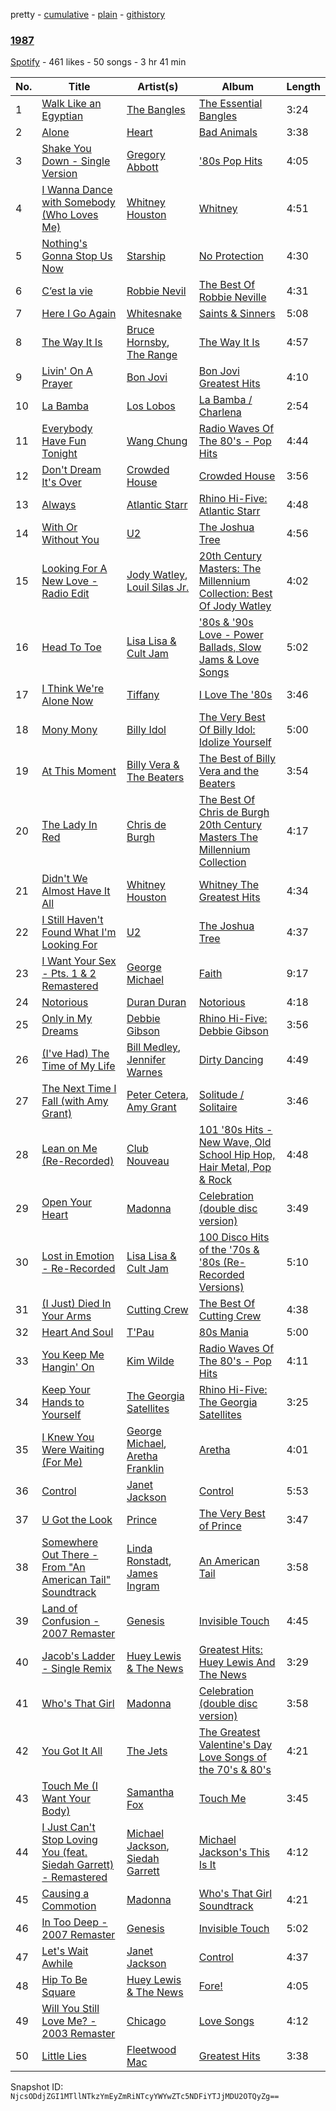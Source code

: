 pretty - [cumulative](/playlists/cumulative/6sKz6mI28U6Dcj7a8WpRnQ.md) - [plain](/playlists/plain/6sKz6mI28U6Dcj7a8WpRnQ) - [githistory](https://github.githistory.xyz/mackorone/spotify-playlist-archive/blob/main/playlists/plain/6sKz6mI28U6Dcj7a8WpRnQ)

### [1987](https://open.spotify.com/playlist/6sKz6mI28U6Dcj7a8WpRnQ)

> 

[Spotify](https://open.spotify.com/user/spotify) - 461 likes - 50 songs - 3 hr 41 min

| No. | Title | Artist(s) | Album | Length |
|---|---|---|---|---|
| 1 | [Walk Like an Egyptian](https://open.spotify.com/track/1Jwc3ODLQxtbnS8M9TflSP) | [The Bangles](https://open.spotify.com/artist/51l0uqRxGaczYr4271pVIC) | [The Essential Bangles](https://open.spotify.com/album/4yaX6Gmlvo42PnGgBdhzGf) | 3:24 |
| 2 | [Alone](https://open.spotify.com/track/54b8qPFqYqIndfdxiLApea) | [Heart](https://open.spotify.com/artist/34jw2BbxjoYalTp8cJFCPv) | [Bad Animals](https://open.spotify.com/album/56dfEbntfVTMCxjrjggL1e) | 3:38 |
| 3 | [Shake You Down \- Single Version](https://open.spotify.com/track/4RiagUUJVbGgQpo9S86Wn6) | [Gregory Abbott](https://open.spotify.com/artist/6zdcmro5vDQSUjeioajL2r) | ['80s Pop Hits](https://open.spotify.com/album/7xY34kpisIxOv8WMnNN8wg) | 4:05 |
| 4 | [I Wanna Dance with Somebody \(Who Loves Me\)](https://open.spotify.com/track/7yqU5HODQU91zj8ahUaUX1) | [Whitney Houston](https://open.spotify.com/artist/6XpaIBNiVzIetEPCWDvAFP) | [Whitney](https://open.spotify.com/album/1wvEC2yY7koRQYebhrj1ZY) | 4:51 |
| 5 | [Nothing's Gonna Stop Us Now](https://open.spotify.com/track/2vEQ9zBiwbAVXzS2SOxodY) | [Starship](https://open.spotify.com/artist/0kObWap02DEg9EAJ3PBxzf) | [No Protection](https://open.spotify.com/album/6FTFKwFEs3hwpnj68VKXg3) | 4:30 |
| 6 | [C’est la vie](https://open.spotify.com/track/6Ce9ItNCpk2PkAMq5v6EEV) | [Robbie Nevil](https://open.spotify.com/artist/4NkLjsRsFnuPu9B4zqzBqq) | [The Best Of Robbie Neville](https://open.spotify.com/album/42fYChDO5P83qQ4NQs6bS4) | 4:31 |
| 7 | [Here I Go Again](https://open.spotify.com/track/29pzjF6ZkzcW3ofgOVbF0t) | [Whitesnake](https://open.spotify.com/artist/3UbyYnvNIT5DFXU4WgiGpP) | [Saints & Sinners](https://open.spotify.com/album/5HSdx1824FepWuf8NbG7B3) | 5:08 |
| 8 | [The Way It Is](https://open.spotify.com/track/6V50MyHPGhEmwYu0Wdyf0t) | [Bruce Hornsby](https://open.spotify.com/artist/2iM28IgKg89v1o7BTQAVPo), [The Range](https://open.spotify.com/artist/4374DY0rBAi0pCV6F9i00Y) | [The Way It Is](https://open.spotify.com/album/243jhZJtyIZtEkrD6vhRLn) | 4:57 |
| 9 | [Livin' On A Prayer](https://open.spotify.com/track/7qQnBfwXrw2tZNFG4Uf57N) | [Bon Jovi](https://open.spotify.com/artist/58lV9VcRSjABbAbfWS6skp) | [Bon Jovi Greatest Hits](https://open.spotify.com/album/0C8Poy7zwJ1kQh2sldyvHm) | 4:10 |
| 10 | [La Bamba](https://open.spotify.com/track/0uMMLry3hzWGn3q3loqMkm) | [Los Lobos](https://open.spotify.com/artist/6OWapcJm9xd55ci9CYbAuT) | [La Bamba / Charlena](https://open.spotify.com/album/0FPwLfwQWd91kV5rZTzMlZ) | 2:54 |
| 11 | [Everybody Have Fun Tonight](https://open.spotify.com/track/01OX9zj1h7mZsPj4CesRa4) | [Wang Chung](https://open.spotify.com/artist/6Zh3xrWlA0SA9Fsfj9AVwm) | [Radio Waves Of The 80's \- Pop Hits](https://open.spotify.com/album/5jyYlJdBiy75c2SBe0xq9K) | 4:44 |
| 12 | [Don't Dream It's Over](https://open.spotify.com/track/4rr67zXmEYf9ykLigeEsbv) | [Crowded House](https://open.spotify.com/artist/7ohlPA8dRBtCf92zaZCaaB) | [Crowded House](https://open.spotify.com/album/0Vw2BOifLhBx5mvnepOGVf) | 3:56 |
| 13 | [Always](https://open.spotify.com/track/3smjYriN3K7zQvfikuRwnK) | [Atlantic Starr](https://open.spotify.com/artist/2YdVmtVBpIrv0N6WiBzSqm) | [Rhino Hi\-Five: Atlantic Starr](https://open.spotify.com/album/2loSj6QPgMOblpOz3hMyYd) | 4:48 |
| 14 | [With Or Without You](https://open.spotify.com/track/3bcYb4HwWlytUFLny0e0Q1) | [U2](https://open.spotify.com/artist/51Blml2LZPmy7TTiAg47vQ) | [The Joshua Tree](https://open.spotify.com/album/586ZRfgsIckfcKvHVcGM4V) | 4:56 |
| 15 | [Looking For A New Love \- Radio Edit](https://open.spotify.com/track/7BeV8s7R68eqPelMmvp5tu) | [Jody Watley](https://open.spotify.com/artist/71aKjsWKYqASAffyIQaocZ), [Louil Silas Jr.](https://open.spotify.com/artist/4aknOZmKFnayYvd03Avoz6) | [20th Century Masters: The Millennium Collection: Best Of Jody Watley](https://open.spotify.com/album/2Fa9jKPOzCGh5Yw74wuSKE) | 4:02 |
| 16 | [Head To Toe](https://open.spotify.com/track/7vGekIpStYxbauCP2HcXPq) | [Lisa Lisa & Cult Jam](https://open.spotify.com/artist/1vgjN6nIPNKiiQGE9PtzTT) | ['80s & '90s Love \- Power Ballads, Slow Jams & Love Songs](https://open.spotify.com/album/4KHTMXXAAPPpDwVzRmsiis) | 5:02 |
| 17 | [I Think We're Alone Now](https://open.spotify.com/track/0n1NI4TnEw0SeXSS4DNhhb) | [Tiffany](https://open.spotify.com/artist/4C3uGP8vRDzxrhJxZiOjTe) | [I Love The '80s](https://open.spotify.com/album/3kUhdoIngon3As1jITSJHE) | 3:46 |
| 18 | [Mony Mony](https://open.spotify.com/track/3GfGTJ2xzC0rqKgdjNJLOC) | [Billy Idol](https://open.spotify.com/artist/7lzordPuZEXxwt9aoVZYmG) | [The Very Best Of Billy Idol: Idolize Yourself](https://open.spotify.com/album/0dvStBuexp9Chq1hg3Yjes) | 5:00 |
| 19 | [At This Moment](https://open.spotify.com/track/6LDRTOMCSx81hKXAk1LuHd) | [Billy Vera & The Beaters](https://open.spotify.com/artist/1QQBo7mfkehMjDfz1tj5Pq) | [The Best of Billy Vera and the Beaters](https://open.spotify.com/album/3f9rbliKGTav57Ivvb9Wzu) | 3:54 |
| 20 | [The Lady In Red](https://open.spotify.com/track/3lXQkvrg2G22lDsrZyR8pK) | [Chris de Burgh](https://open.spotify.com/artist/2RpHsROrX075xfIwHn6B2U) | [The Best Of Chris de Burgh 20th Century Masters The Millennium Collection](https://open.spotify.com/album/6ZMHlL0Q7TtVLpi95KaeZ7) | 4:17 |
| 21 | [Didn't We Almost Have It All](https://open.spotify.com/track/2WxRXUbJJFkJJkFyn8LfVj) | [Whitney Houston](https://open.spotify.com/artist/6XpaIBNiVzIetEPCWDvAFP) | [Whitney The Greatest Hits](https://open.spotify.com/album/4bXTYQ8nVBYO4k3C3TOVri) | 4:34 |
| 22 | [I Still Haven't Found What I'm Looking For](https://open.spotify.com/track/5MEMiHV54Y5ODV1zvEPsyp) | [U2](https://open.spotify.com/artist/51Blml2LZPmy7TTiAg47vQ) | [The Joshua Tree](https://open.spotify.com/album/586ZRfgsIckfcKvHVcGM4V) | 4:37 |
| 23 | [I Want Your Sex \- Pts\. 1 & 2 Remastered](https://open.spotify.com/track/6QnFHieoch6U9J8zfv6hml) | [George Michael](https://open.spotify.com/artist/19ra5tSw0tWufvUp8GotLo) | [Faith](https://open.spotify.com/album/34K1Kvskt9arWy8E1Gz3Lw) | 9:17 |
| 24 | [Notorious](https://open.spotify.com/track/1stJclD9IGUbxtUnl8CzG3) | [Duran Duran](https://open.spotify.com/artist/0lZoBs4Pzo7R89JM9lxwoT) | [Notorious](https://open.spotify.com/album/0XDQSfVgj5DM0P6w9qKQqP) | 4:18 |
| 25 | [Only in My Dreams](https://open.spotify.com/track/6EoAUmLaog9mUTMDtdVudr) | [Debbie Gibson](https://open.spotify.com/artist/18jZvCsW1PJ4FDQ5gEXuKp) | [Rhino Hi\-Five: Debbie Gibson](https://open.spotify.com/album/0bswIHG6d96JXSF2MdPk4G) | 3:56 |
| 26 | [\(I've Had\) The Time of My Life](https://open.spotify.com/track/5UqqOfFa9DYXALpCCF8VwB) | [Bill Medley](https://open.spotify.com/artist/1XE70WwxhnrXNAJYQQ9ygx), [Jennifer Warnes](https://open.spotify.com/artist/1BwHztAQKypBuy5WBEdJnG) | [Dirty Dancing](https://open.spotify.com/album/03HVo5MVOWQ4kilTtF1Czg) | 4:49 |
| 27 | [The Next Time I Fall \(with Amy Grant\)](https://open.spotify.com/track/7zSDDsIlks515d0tZGM64x) | [Peter Cetera](https://open.spotify.com/artist/5xWPOujQqd4wXyB08slZ9Z), [Amy Grant](https://open.spotify.com/artist/72Nhcx7prNk2ZCxhx0Y5es) | [Solitude / Solitaire](https://open.spotify.com/album/1O2sEdKLsSHROEyYgUQmnb) | 3:46 |
| 28 | [Lean on Me \(Re\-Recorded\)](https://open.spotify.com/track/6bKqSvTOPxkqv9rc1tRZSx) | [Club Nouveau](https://open.spotify.com/artist/4kEAjV4pCBOkoowYYQydvO) | [101 '80s Hits \- New Wave, Old School Hip Hop, Hair Metal, Pop & Rock](https://open.spotify.com/album/3GEXZ6g3tSqMRxzcSwKrU5) | 4:48 |
| 29 | [Open Your Heart](https://open.spotify.com/track/3kme5Qos8h04yrKxsgur79) | [Madonna](https://open.spotify.com/artist/6tbjWDEIzxoDsBA1FuhfPW) | [Celebration \(double disc version\)](https://open.spotify.com/album/43lok9zd7BW5CoYkXZs7S0) | 3:49 |
| 30 | [Lost in Emotion \- Re\-Recorded](https://open.spotify.com/track/6OdFo2eQH3q0qOAAxCdoCx) | [Lisa Lisa & Cult Jam](https://open.spotify.com/artist/1vgjN6nIPNKiiQGE9PtzTT) | [100 Disco Hits of the '70s & '80s \(Re\-Recorded Versions\)](https://open.spotify.com/album/1lgcwmrLLaoiW5Q125ZFG7) | 5:10 |
| 31 | [\(I Just\) Died In Your Arms](https://open.spotify.com/track/0YPXkQthLWrhNGoKTbwCJ8) | [Cutting Crew](https://open.spotify.com/artist/3cniTumSiUysiPWXapGx1i) | [The Best Of Cutting Crew](https://open.spotify.com/album/6P6YSjfWz53suf41Bqt9BH) | 4:38 |
| 32 | [Heart And Soul](https://open.spotify.com/track/4w7vjy63isbyWp2P7m4k3L) | [T'Pau](https://open.spotify.com/artist/47qTcvYlqJGAEsCI7BcENC) | [80s Mania](https://open.spotify.com/album/5hgzC9IxDx8wcos3LTGrCh) | 5:00 |
| 33 | [You Keep Me Hangin' On](https://open.spotify.com/track/06zAcTERy6OnugGpX21apj) | [Kim Wilde](https://open.spotify.com/artist/73a6pNH4YtLNgDbPQwXveo) | [Radio Waves Of The 80's \- Pop Hits](https://open.spotify.com/album/5jyYlJdBiy75c2SBe0xq9K) | 4:11 |
| 34 | [Keep Your Hands to Yourself](https://open.spotify.com/track/4MgGdPmbySSVLUPBxzQ7mx) | [The Georgia Satellites](https://open.spotify.com/artist/2hnzQ6eCFkxUIPsVcsdj8A) | [Rhino Hi\-Five: The Georgia Satellites](https://open.spotify.com/album/2V1agf5NiLNSziJTRSTDcS) | 3:25 |
| 35 | [I Knew You Were Waiting \(For Me\)](https://open.spotify.com/track/0f6pHbsLzpWxl5CfhOUjBA) | [George Michael](https://open.spotify.com/artist/19ra5tSw0tWufvUp8GotLo), [Aretha Franklin](https://open.spotify.com/artist/7nwUJBm0HE4ZxD3f5cy5ok) | [Aretha](https://open.spotify.com/album/7ykbGO2RgrrdQ1Yc6svUFy) | 4:01 |
| 36 | [Control](https://open.spotify.com/track/5vywtoD7fO1CP0B2wtm6I6) | [Janet Jackson](https://open.spotify.com/artist/4qwGe91Bz9K2T8jXTZ815W) | [Control](https://open.spotify.com/album/7GWkceE5McMVfffd1RGL6Y) | 5:53 |
| 37 | [U Got the Look](https://open.spotify.com/track/1w2eruYH50BnPSIJ8yM8tQ) | [Prince](https://open.spotify.com/artist/5a2EaR3hamoenG9rDuVn8j) | [The Very Best of Prince](https://open.spotify.com/album/5oQClEU6YXiVoaz4ZTmOOO) | 3:47 |
| 38 | [Somewhere Out There \- From "An American Tail" Soundtrack](https://open.spotify.com/track/6Zd6gSMyyjSybIw4lK9Ecy) | [Linda Ronstadt](https://open.spotify.com/artist/1sXbwvCQLGZnaH0Jp2HTVc), [James Ingram](https://open.spotify.com/artist/5bTTx0CRvZj1kRJwUsWWYo) | [An American Tail](https://open.spotify.com/album/3LcVWwdCl71oSq9MPEAjh9) | 3:58 |
| 39 | [Land of Confusion \- 2007 Remaster](https://open.spotify.com/track/6twIBPybEvGydyNzNz89FT) | [Genesis](https://open.spotify.com/artist/3CkvROUTQ6nRi9yQOcsB50) | [Invisible Touch](https://open.spotify.com/album/632b0oXuFpstA4DO2cUKdG) | 4:45 |
| 40 | [Jacob's Ladder \- Single Remix](https://open.spotify.com/track/3PMnGAts25JWoEBgc4iEYh) | [Huey Lewis & The News](https://open.spotify.com/artist/7A9yZMTrFZcgEWAX2kBfK6) | [Greatest Hits: Huey Lewis And The News](https://open.spotify.com/album/0u34k1ANjgZ47uQfG9yaLj) | 3:29 |
| 41 | [Who's That Girl](https://open.spotify.com/track/16cb7NuPz7j0BrQGXKo3zd) | [Madonna](https://open.spotify.com/artist/6tbjWDEIzxoDsBA1FuhfPW) | [Celebration \(double disc version\)](https://open.spotify.com/album/43lok9zd7BW5CoYkXZs7S0) | 3:58 |
| 42 | [You Got It All](https://open.spotify.com/track/2tjPr1eN1bQIYn7APY0YjR) | [The Jets](https://open.spotify.com/artist/3AHq6rutf72JF0ul8GB6G2) | [The Greatest Valentine's Day Love Songs of the 70's & 80's](https://open.spotify.com/album/122YsLqJbIpDqkVRcAGSYu) | 4:21 |
| 43 | [Touch Me \(I Want Your Body\)](https://open.spotify.com/track/5nvSfsMm1MXVvZOxd5ZdBX) | [Samantha Fox](https://open.spotify.com/artist/0ym94xKp2PIOJtTZKpxbAa) | [Touch Me](https://open.spotify.com/album/3Xh5AWXgCI7GCrFLMKWvSV) | 3:45 |
| 44 | [I Just Can't Stop Loving You \(feat\. Siedah Garrett\) \- Remastered](https://open.spotify.com/track/0it16By6VcfBXis67YMNbT) | [Michael Jackson](https://open.spotify.com/artist/3fMbdgg4jU18AjLCKBhRSm), [Siedah Garrett](https://open.spotify.com/artist/7EVlecngyrLHfQUqFMpwkT) | [Michael Jackson's This Is It](https://open.spotify.com/album/7pMVCMwGykuEu9rzTHxLCm) | 4:12 |
| 45 | [Causing a Commotion](https://open.spotify.com/track/3sX3c6QUPSAiKf77RZRf5B) | [Madonna](https://open.spotify.com/artist/6tbjWDEIzxoDsBA1FuhfPW) | [Who's That Girl Soundtrack](https://open.spotify.com/album/21vHnROXDZY51gJxsjTLXZ) | 4:21 |
| 46 | [In Too Deep \- 2007 Remaster](https://open.spotify.com/track/4P0uyibZjcXZLVeNOHBd8Q) | [Genesis](https://open.spotify.com/artist/3CkvROUTQ6nRi9yQOcsB50) | [Invisible Touch](https://open.spotify.com/album/632b0oXuFpstA4DO2cUKdG) | 5:02 |
| 47 | [Let's Wait Awhile](https://open.spotify.com/track/3333YXdcyths5CB8v28dZj) | [Janet Jackson](https://open.spotify.com/artist/4qwGe91Bz9K2T8jXTZ815W) | [Control](https://open.spotify.com/album/7GWkceE5McMVfffd1RGL6Y) | 4:37 |
| 48 | [Hip To Be Square](https://open.spotify.com/track/648BMGrt98kUbLo24A4vgj) | [Huey Lewis & The News](https://open.spotify.com/artist/7A9yZMTrFZcgEWAX2kBfK6) | [Fore!](https://open.spotify.com/album/5L0vaNLbzgP8RIJqs1zamE) | 4:05 |
| 49 | [Will You Still Love Me? \- 2003 Remaster](https://open.spotify.com/track/3dn6qXlHYAQpOqMTWxkGOR) | [Chicago](https://open.spotify.com/artist/3iDD7bnsjL9J4fO298r0L0) | [Love Songs](https://open.spotify.com/album/6CttJqwyQqtUbElzGjNrHa) | 4:12 |
| 50 | [Little Lies](https://open.spotify.com/track/08o75xMKmGrKny6GsXrNJW) | [Fleetwood Mac](https://open.spotify.com/artist/08GQAI4eElDnROBrJRGE0X) | [Greatest Hits](https://open.spotify.com/album/0LfM3PGkXE6KvJEE1HkOnz) | 3:38 |

Snapshot ID: `NjcsODdjZGI1MTllNTkzYmEyZmRiNTcyYWYwZTc5NDFiYTJjMDU2OTQyZg==`
